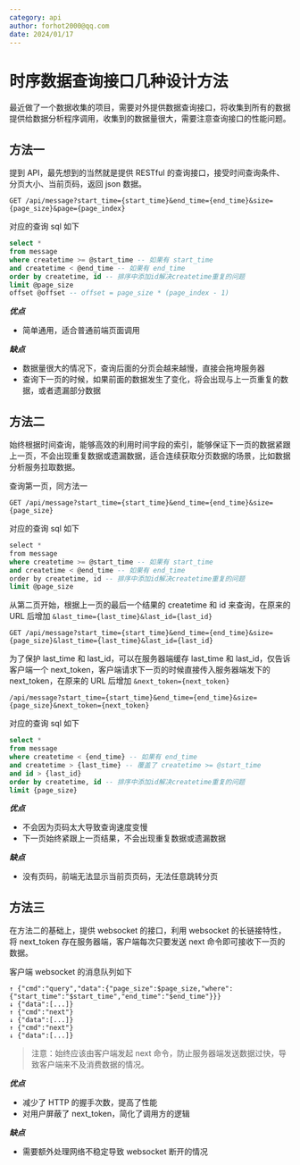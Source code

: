 ```yaml
---
category: api
author: forhot2000@qq.com
date: 2024/01/17
---
```


# 时序数据查询接口几种设计方法

最近做了一个数据收集的项目，需要对外提供数据查询接口，将收集到所有的数据提供给数据分析程序调用，收集到的数据量很大，需要注意查询接口的性能问题。

## 方法一

提到 API，最先想到的当然就是提供 RESTful 的查询接口，接受时间查询条件、分页大小、当前页码，返回 json 数据。

```
GET /api/message?start_time={start_time}&end_time={end_time}&size={page_size}&page={page_index}
```

对应的查询 sql 如下

```sql
select *
from message
where createtime >= @start_time -- 如果有 start_time
and createtime < @end_time -- 如果有 end_time
order by createtime, id -- 排序中添加id解决createtime重复的问题
limit @page_size
offset @offset -- offset = page_size * (page_index - 1)
```

**_优点_**

- 简单通用，适合普通前端页面调用

**_缺点_**

- 数据量很大的情况下，查询后面的分页会越来越慢，直接会拖垮服务器
- 查询下一页的时候，如果前面的数据发生了变化，将会出现与上一页重复的数据，或者遗漏部分数据

## 方法二

始终根据时间查询，能够高效的利用时间字段的索引，能够保证下一页的数据紧跟上一页，不会出现重复数据或遗漏数据，适合连续获取分页数据的场景，比如数据分析服务拉取数据。

查询第一页，同方法一

```
GET /api/message?start_time={start_time}&end_time={end_time}&size={page_size}
```

对应的查询 sql 如下

```sql
select * 
from message 
where createtime >= @start_time -- 如果有 start_time
and createtime < @end_time -- 如果有 end_time
order by createtime, id -- 排序中添加id解决createtime重复的问题
limit @page_size
```

从第二页开始，根据上一页的最后一个结果的 createtime 和 id 来查询，在原来的 URL 后增加 `&last_time={last_time}&last_id={last_id}`

```
GET /api/message?start_time={start_time}&end_time={end_time}&size={page_size}&last_time={last_time}&last_id={last_id}
```

为了保护 last_time 和 last_id，可以在服务器端缓存 last_time 和 last_id，仅告诉客户端一个 next_token，客户端请求下一页的时候直接传入服务器端发下的 next_token，在原来的 URL 后增加 `&next_token={next_token}`

```
/api/message?start_time={start_time}&end_time={end_time}&size={page_size}&next_token={next_token}
```

对应的查询 sql 如下

```sql
select *
from message
where createtime < {end_time} -- 如果有 end_time
and createtime > {last_time} -- 覆盖了 createtime >= @start_time
and id > {last_id}
order by createtime, id -- 排序中添加id解决createtime重复的问题
limit {page_size}
```

**_优点_**

- 不会因为页码太大导致查询速度变慢
- 下一页始终紧跟上一页结果，不会出现重复数据或遗漏数据

**_缺点_**

- 没有页码，前端无法显示当前页页码，无法任意跳转分页

## 方法三

在方法二的基础上，提供 websocket 的接口，利用 websocket 的长链接特性，将 next_token 存在服务器端，客户端每次只要发送 next 命令即可接收下一页的数据。

客户端 websocket 的消息队列如下

```
↑ {"cmd":"query","data":{"page_size":$page_size,"where":{"start_time":"$start_time","end_time":"$end_time"}}}
↓ {"data":[...]}
↑ {"cmd":"next"}
↓ {"data":[...]}
↑ {"cmd":"next"}
↓ {"data":[...]}
```

> 注意：始终应该由客户端发起 next 命令，防止服务器端发送数据过快，导致客户端来不及消费数据的情况。

**_优点_**

- 减少了 HTTP 的握手次数，提高了性能
- 对用户屏蔽了 next_token，简化了调用方的逻辑

**_缺点_**

- 需要额外处理网络不稳定导致 websocket 断开的情况
